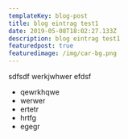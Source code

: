 ```yaml
---
templateKey: blog-post
title: blog eintrag test1
date: 2019-05-08T18:02:27.133Z
description: blog eintrag test1
featuredpost: true
featuredimage: /img/car-bg.png
---
```

sdfsdf werkjwhwer efdsf

* qewrkhqwe
* werwer
* ertetr
* hrtfg
* egegr
